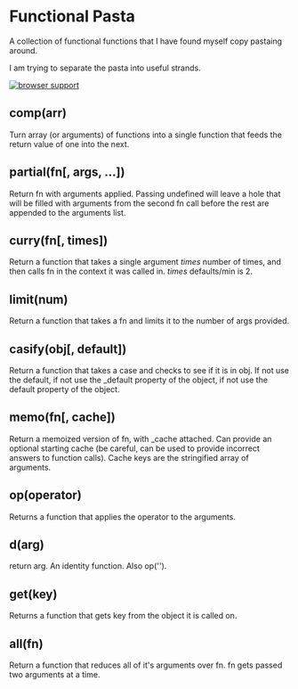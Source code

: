Functional Pasta
================

A collection of functional functions that I have found myself copy pastaing around.

I am trying to separate the pasta into useful strands.

[![browser support](http://ci.testling.com/nrn/fn-pasta.png)](http://ci.testling.com/nrn/fn-pasta)

comp(arr)
---------

Turn array (or arguments) of functions into a single function
that feeds the return value of one into the next.

partial(fn[, args, ...])
------------------------

Return fn with arguments applied. Passing undefined will leave a hole
that will be filled with arguments from the second fn call before
the rest are appended to the arguments list.

curry(fn[, times])
------------------
Return a function that takes a single argument *times* number of times,
and then calls fn in the context it was called in. *times* defaults/min is 2.

limit(num)
----------

Return a function that takes a fn and limits it to the number of args provided.

casify(obj[, default])
----------------------

Return a function that takes a case and checks to see if it is in obj.
If not use the default, if not use the \_default property of the object,
if not use the default property of the object.

memo(fn[, cache])
-----------------

Return a memoized version of fn, with \_cache attached. Can provide
an optional starting cache (be careful, can be used to provide incorrect
answers to function calls). Cache keys are the stringified array of arguments.

op(operator)
------------

Returns a function that applies the operator to the arguments.

d(arg)
------

return arg.  An identity function. Also op('').

get(key)
--------

Returns a function that gets key from the object it is called on.

all(fn)
-------

Return a function that reduces all of it's arguments over fn. fn gets passed
two arguments at a time.

